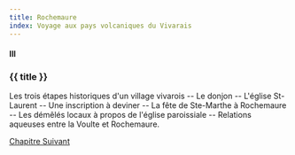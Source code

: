 ```yaml
---
title: Rochemaure
index: Voyage aux pays volcaniques du Vivarais
---
```


#### III

### {{ title }}

<div id="tltr">

Les trois étapes historiques d'un village vivarois -- Le donjon -- L'église
St-Laurent -- Une inscription à deviner -- La fête de Ste-Marthe à Rochemaure --
Les démêlés locaux à propos de l'église paroissiale -- Relations aqueuses entre
la Voulte et Rochemaure.

</div>

<div id="next">

[Chapitre Suivant](04.html)

</div>
